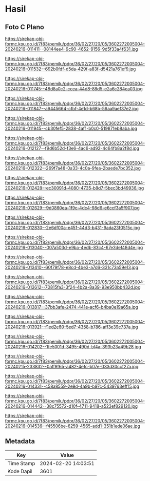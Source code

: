 # Hasil

## Foto C Plano

https://sirekap-obj-formc.kpu.go.id/7f83/pemilu/pdpr/36/02/27/20/05/3602272005004-20240216-011411--08144ee4-9c90-4652-9156-9d5f33a4f631.jpg

https://sirekap-obj-formc.kpu.go.id/7f83/pemilu/pdpr/36/02/27/20/05/3602272005004-20240216-011532--692b0fdf-d5da-429f-a83f-d5421a761ef9.jpg

https://sirekap-obj-formc.kpu.go.id/7f83/pemilu/pdpr/36/02/27/20/05/3602272005004-20240216-011745--48d8a0c2-ccea-44d8-88d5-e2a6c284ea03.jpg

https://sirekap-obj-formc.kpu.go.id/7f83/pemilu/pdpr/36/02/27/20/05/3602272005004-20240216-011847--a9445664-cfbf-4e1d-b68b-59aa9aef37e2.jpg

https://sirekap-obj-formc.kpu.go.id/7f83/pemilu/pdpr/36/02/27/20/05/3602272005004-20240216-011945--cb30fef5-2838-4af1-b0c0-519871eb8aba.jpg

https://sirekap-obj-formc.kpu.go.id/7f83/pemilu/pdpr/36/02/27/20/05/3602272005004-20240216-012127--f9d6b52d-f3e6-4ac6-ad92-4c64fb8a2f8d.jpg

https://sirekap-obj-formc.kpu.go.id/7f83/pemilu/pdpr/36/02/27/20/05/3602272005004-20240216-012322--269f7a48-0a33-4c0a-9fea-2baede7bc352.jpg

https://sirekap-obj-formc.kpu.go.id/7f83/pemilu/pdpr/36/02/27/20/05/3602272005004-20240216-012428--ec30091d-4080-4735-b8d7-5bec3bd49936.jpg

https://sirekap-obj-formc.kpu.go.id/7f83/pemilu/pdpr/36/02/27/20/05/3602272005004-20240216-012629--9d0860ea-1f9c-4dc4-98d6-e6ccf3a5f907.jpg

https://sirekap-obj-formc.kpu.go.id/7f83/pemilu/pdpr/36/02/27/20/05/3602272005004-20240216-012830--2e6df00a-e451-44d3-b431-9ada23f0515c.jpg

https://sirekap-obj-formc.kpu.go.id/7f83/pemilu/pdpr/36/02/27/20/05/3602272005004-20240216-013040--007a503d-e9ba-4edb-83c4-67e3def48d4e.jpg

https://sirekap-obj-formc.kpu.go.id/7f83/pemilu/pdpr/36/02/27/20/05/3602272005004-20240216-013410--60f79f78-e8cd-4be3-a7d6-331c73a59e13.jpg

https://sirekap-obj-formc.kpu.go.id/7f83/pemilu/pdpr/36/02/27/20/05/3602272005004-20240216-013612--70815fa3-3f24-4b2a-8a39-93e950bb432d.jpg

https://sirekap-obj-formc.kpu.go.id/7f83/pemilu/pdpr/36/02/27/20/05/3602272005004-20240216-013817--37bb3afe-2474-441e-acf6-b4ba0e19a65a.jpg

https://sirekap-obj-formc.kpu.go.id/7f83/pemilu/pdpr/36/02/27/20/05/3602272005004-20240216-013921--f1ed2e60-5ed7-4358-b786-aff3e39c737a.jpg

https://sirekap-obj-formc.kpu.go.id/7f83/pemilu/pdpr/36/02/27/20/05/3602272005004-20240216-014202--1fe5001d-3495-490d-bf4a-393b23a49b28.jpg

https://sirekap-obj-formc.kpu.go.id/7f83/pemilu/pdpr/36/02/27/20/05/3602272005004-20240215-233832--0aff9f65-a482-4efc-b07e-033d30ccf27a.jpg

https://sirekap-obj-formc.kpu.go.id/7f83/pemilu/pdpr/36/02/27/20/05/3602272005004-20240216-014331--c58a8559-2e9d-4a9b-b97c-5439763eff15.jpg

https://sirekap-obj-formc.kpu.go.id/7f83/pemilu/pdpr/36/02/27/20/05/3602272005004-20240216-014442--38c75572-d10f-4711-9418-a523ef829120.jpg

https://sirekap-obj-formc.kpu.go.id/7f83/pemilu/pdpr/36/02/27/20/05/3602272005004-20240216-014536--f45506be-6259-4565-add1-351b1ede06ae.jpg


## Metadata

| Key        | Value               |
| ---------- | ------------------- |
| Time Stamp | 2024-02-20 14:03:51 |
| Kode Dapil | 3601                |



